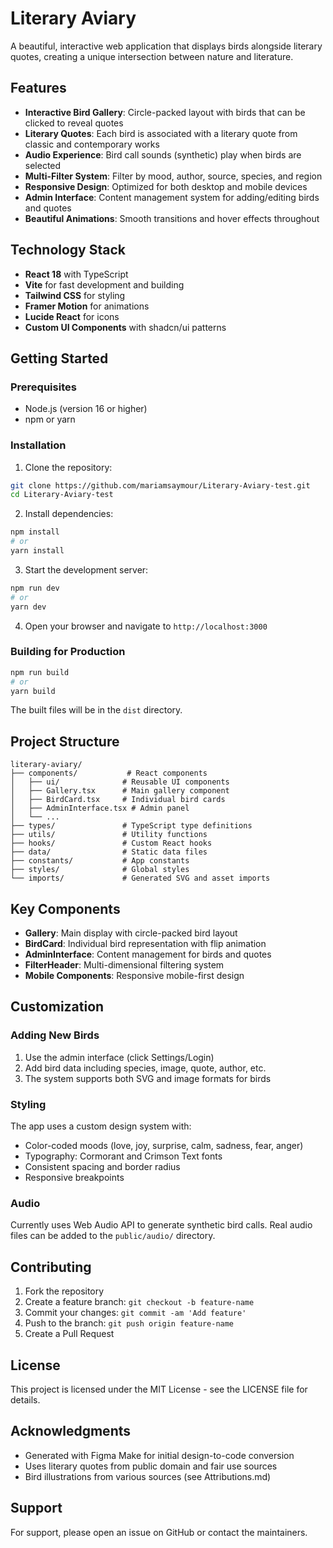 # Literary Aviary

A beautiful, interactive web application that displays birds alongside literary quotes, creating a unique intersection between nature and literature.

## Features

- **Interactive Bird Gallery**: Circle-packed layout with birds that can be clicked to reveal quotes
- **Literary Quotes**: Each bird is associated with a literary quote from classic and contemporary works
- **Audio Experience**: Bird call sounds (synthetic) play when birds are selected
- **Multi-Filter System**: Filter by mood, author, source, species, and region
- **Responsive Design**: Optimized for both desktop and mobile devices
- **Admin Interface**: Content management system for adding/editing birds and quotes
- **Beautiful Animations**: Smooth transitions and hover effects throughout

## Technology Stack

- **React 18** with TypeScript
- **Vite** for fast development and building
- **Tailwind CSS** for styling
- **Framer Motion** for animations
- **Lucide React** for icons
- **Custom UI Components** with shadcn/ui patterns

## Getting Started

### Prerequisites

- Node.js (version 16 or higher)
- npm or yarn

### Installation

1. Clone the repository:
```bash
git clone https://github.com/mariamsaymour/Literary-Aviary-test.git
cd Literary-Aviary-test
```

2. Install dependencies:
```bash
npm install
# or
yarn install
```

3. Start the development server:
```bash
npm run dev
# or
yarn dev
```

4. Open your browser and navigate to `http://localhost:3000`

### Building for Production

```bash
npm run build
# or
yarn build
```

The built files will be in the `dist` directory.

## Project Structure

```
literary-aviary/
├── components/           # React components
│   ├── ui/              # Reusable UI components
│   ├── Gallery.tsx      # Main gallery component
│   ├── BirdCard.tsx     # Individual bird cards
│   ├── AdminInterface.tsx # Admin panel
│   └── ...
├── types/               # TypeScript type definitions
├── utils/               # Utility functions
├── hooks/               # Custom React hooks
├── data/                # Static data files
├── constants/           # App constants
├── styles/              # Global styles
└── imports/             # Generated SVG and asset imports
```

## Key Components

- **Gallery**: Main display with circle-packed bird layout
- **BirdCard**: Individual bird representation with flip animation
- **AdminInterface**: Content management for birds and quotes
- **FilterHeader**: Multi-dimensional filtering system
- **Mobile Components**: Responsive mobile-first design

## Customization

### Adding New Birds

1. Use the admin interface (click Settings/Login)
2. Add bird data including species, image, quote, author, etc.
3. The system supports both SVG and image formats for birds

### Styling

The app uses a custom design system with:
- Color-coded moods (love, joy, surprise, calm, sadness, fear, anger)
- Typography: Cormorant and Crimson Text fonts
- Consistent spacing and border radius
- Responsive breakpoints

### Audio

Currently uses Web Audio API to generate synthetic bird calls. Real audio files can be added to the `public/audio/` directory.

## Contributing

1. Fork the repository
2. Create a feature branch: `git checkout -b feature-name`
3. Commit your changes: `git commit -am 'Add feature'`
4. Push to the branch: `git push origin feature-name`
5. Create a Pull Request

## License

This project is licensed under the MIT License - see the LICENSE file for details.

## Acknowledgments

- Generated with Figma Make for initial design-to-code conversion
- Uses literary quotes from public domain and fair use sources
- Bird illustrations from various sources (see Attributions.md)

## Support

For support, please open an issue on GitHub or contact the maintainers.
